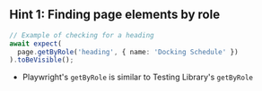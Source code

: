 ## Hint 1: Finding page elements by role

```typescript
// Example of checking for a heading
await expect(
  page.getByRole('heading', { name: 'Docking Schedule' })
).toBeVisible();
```
- Playwright's `getByRole` is similar to Testing Library's `getByRole`

